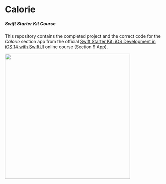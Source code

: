 # Calorie
##### Swift Starter Kit Course

This repository contains the completed project and the correct code for the *Calorie* section app from the official [Swift Starter Kit: iOS Development in iOS 14 with SwiftUI](https://www.udemy.com/course/3270668/) online course (Section 9 App). 

<img src="Project Resources/AppComplete_Calorie.png" width="400"/>
